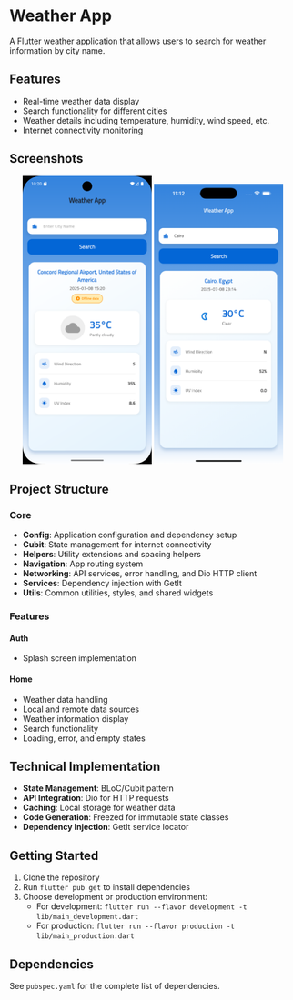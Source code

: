 # Weather App

A Flutter weather application that allows users to search for weather information by city name.

## Features

- Real-time weather data display
- Search functionality for different cities
- Weather details including temperature, humidity, wind speed, etc.
- Internet connectivity monitoring

## Screenshots

<div align="center">
  <img src="./assets/images/pngs/screenshot_one.png" width="45%">
  <img src="./assets/images/pngs/screenshot_two.png" width="45%">
</div>

## Project Structure

### Core
- **Config**: Application configuration and dependency setup
- **Cubit**: State management for internet connectivity
- **Helpers**: Utility extensions and spacing helpers
- **Navigation**: App routing system
- **Networking**: API services, error handling, and Dio HTTP client
- **Services**: Dependency injection with GetIt
- **Utils**: Common utilities, styles, and shared widgets

### Features

#### Auth
- Splash screen implementation

#### Home
- Weather data handling
- Local and remote data sources
- Weather information display
- Search functionality
- Loading, error, and empty states

## Technical Implementation

- **State Management**: BLoC/Cubit pattern
- **API Integration**: Dio for HTTP requests
- **Caching**: Local storage for weather data
- **Code Generation**: Freezed for immutable state classes
- **Dependency Injection**: GetIt service locator

## Getting Started

1. Clone the repository
2. Run `flutter pub get` to install dependencies
3. Choose development or production environment:
   - For development: `flutter run --flavor development -t lib/main_development.dart`
   - For production: `flutter run --flavor production -t lib/main_production.dart`

## Dependencies

See `pubspec.yaml` for the complete list of dependencies.

